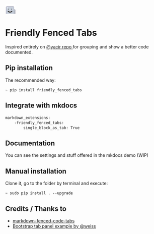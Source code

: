 ![Fred tab jr](fred_tab_jr.png)

# Friendly Fenced Tabs

Inspired entirely on [ @yacir repo ](https://github.com/yacir/markdown-fenced-code-tabs) for grouping and show a better code documented.


## Pip installation

The recommended way:

```
~ pip install friendly_fenced_tabs
```

## Integrate with mkdocs

```
markdown_extensions:
    -friendly_fenced_tabs:
        single_block_as_tab: True
```


## Documentation

You can see the settings and stuff offered in the mkdocs demo (WIP)

## Manual installation

Clone it, go to the folder by terminal and execute:

```
~ sudo pip install . --upgrade
```

## Credits / Thanks to

- [markdown-fenced-code-tabs](https://github.com/yacir/markdown-fenced-code-tabs)
- [Bootstrap tab panel example by @weiss](https://codepen.io/wizly/pen/BlKxo)
